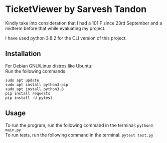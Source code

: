 # TicketViewer by Sarvesh Tandon
Kindly take into consideration that I had a 101 F since 23rd September and a midterm before that
while evaluating my project.

I have used python 3.8.2 for the CLI version of this project.

## Installation
For Debian GNU/Linux distros like Ubuntu:
<br>
    Run the following commands
      
    sudo apt update
    sudo apt install python3-pip
    sudo apt install python3.8
    pip install requests
    pip install -U pytest
   

## Usage
To run the program, run the following command in the terminal: `python3 main.py`
<br>
To run tests, run the following command in the terminal: `pytest test.py`

